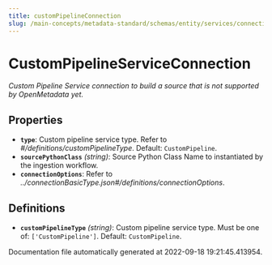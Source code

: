 ```yaml
---
title: customPipelineConnection
slug: /main-concepts/metadata-standard/schemas/entity/services/connections/pipeline/custompipelineconnection
---
```


# CustomPipelineServiceConnection

*Custom Pipeline Service connection to build a source that is not supported by OpenMetadata yet.*

## Properties

- **`type`**: Custom pipeline service type. Refer to *#/definitions/customPipelineType*. Default: `CustomPipeline`.
- **`sourcePythonClass`** *(string)*: Source Python Class Name to instantiated by the ingestion workflow.
- **`connectionOptions`**: Refer to *../connectionBasicType.json#/definitions/connectionOptions*.
## Definitions

- **`customPipelineType`** *(string)*: Custom pipeline service type. Must be one of: `['CustomPipeline']`. Default: `CustomPipeline`.


Documentation file automatically generated at 2022-09-18 19:21:45.413954.
